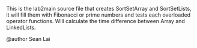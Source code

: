  This is the lab2main source file that creates SortSetArray and SortSetLists,
 it will fill them with Fibonacci or prime numbers and tests each overloaded 
 operator functions. Will calculate the time difference between Array and LinkedLists.
 
 @author Sean Lai
